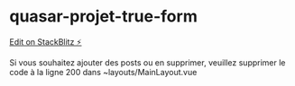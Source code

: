 # quasar-projet-true-form

[Edit on StackBlitz ⚡️](https://stackblitz.com/edit/quasarframework-oksr1v)

Si vous souhaitez ajouter des posts ou en supprimer, veuillez supprimer le code à la ligne 200 dans ~layouts/MainLayout.vue
